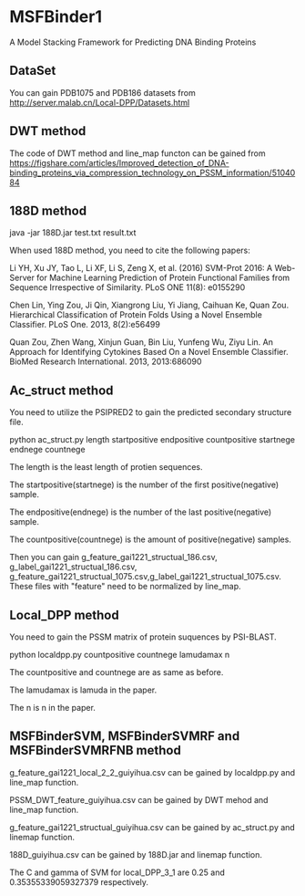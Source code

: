 # MSFBinder1
A Model Stacking Framework for Predicting DNA Binding Proteins

## DataSet

You can gain PDB1075 and PDB186 datasets from http://server.malab.cn/Local-DPP/Datasets.html

## DWT method

The code of DWT method and line_map functon can be gained from https://figshare.com/articles/Improved_detection_of_DNA-binding_proteins_via_compression_technology_on_PSSM_information/5104084

## 188D method

java -jar 188D.jar test.txt result.txt

When used 188D method, you need to cite the following papers:

Li YH, Xu JY, Tao L, Li XF, Li S, Zeng X, et al. (2016) SVM-Prot 2016: A Web-Server for Machine Learning Prediction of Protein Functional Families from Sequence Irrespective of Similarity. PLoS ONE 11(8): e0155290

Chen Lin, Ying Zou, Ji Qin, Xiangrong Liu, Yi Jiang, Caihuan Ke, Quan Zou. Hierarchical Classification of Protein Folds Using a Novel Ensemble Classifier. PLoS One. 2013, 8(2):e56499

Quan Zou, Zhen Wang, Xinjun Guan, Bin Liu, Yunfeng Wu, Ziyu Lin. An Approach for Identifying Cytokines Based On a Novel Ensemble Classifier. BioMed Research International. 2013, 2013:686090

## Ac_struct method

You need to utilize the PSIPRED2 to gain the predicted secondary structure file. 

python ac_struct.py length startpositive endpositive countpositive startnege endnege countnege

The length is the least length of protien sequences. 

The startpositive(startnege) is the number of the first positive(negative) sample. 

The endpositive(endnege) is the number of the last positive(negative) sample. 

The countpositive(countnege) is the amount of positive(negative) samples. 

Then you can gain g_feature_gai1221_structual_186.csv, g_label_gai1221_structual_186.csv, g_feature_gai1221_structual_1075.csv,g_label_gai1221_structual_1075.csv. These files with "feature" need to be normalized by line_map. 

## Local_DPP method

You need to gain the PSSM matrix of protein suquences by PSI-BLAST.

python localdpp.py countpositive countnege lamudamax n

The countpositive and countnege are as same as before.

The lamudamax is lamuda in the paper.

The n is n in the paper. 

## MSFBinderSVM, MSFBinderSVMRF and MSFBinderSVMRFNB method

g_feature_gai1221_local_2_2_guiyihua.csv can be gained by localdpp.py and line_map function.

PSSM_DWT_feature_guiyihua.csv can be gained by DWT mehod and line_map function.

g_feature_gai1221_structual_guiyihua.csv can be gained by ac_struct.py and linemap function.

188D_guiyihua.csv can be gained by 188D.jar and linemap function.

The C and gamma of SVM for local_DPP_3_1 are 0.25 and 0.35355339059327379 respectively. 







